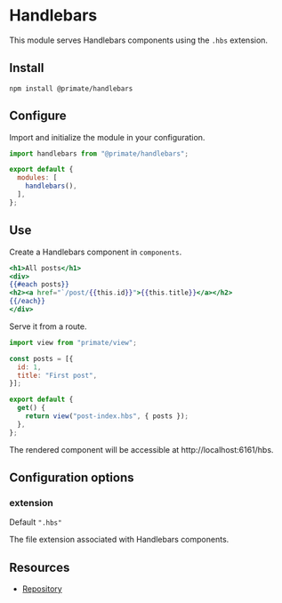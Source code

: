 # Handlebars

This module serves Handlebars components using the `.hbs` extension.

## Install

`npm install @primate/handlebars`

## Configure

Import and initialize the module in your configuration.

```js caption=primate.config.js
import handlebars from "@primate/handlebars";

export default {
  modules: [
    handlebars(),
  ],
};
```

## Use

Create a Handlebars component in `components`.

```hbs caption=components/post-index.hbs
<h1>All posts</h1>
<div>
{{#each posts}}
<h2><a href="`/post/{{this.id}}">{{this.title}}</a></h2>
{{/each}}
</div>
```

Serve it from a route.

```js caption=routes/hbs.js
import view from "primate/view";

const posts = [{
  id: 1,
  title: "First post",
}];

export default {
  get() {
    return view("post-index.hbs", { posts });
  },
};
```

The rendered component will be accessible at http://localhost:6161/hbs.

## Configuration options

### extension

Default `".hbs"`

The file extension associated with Handlebars components.

## Resources

* [Repository][repo]

[repo]: https://github.com/primate-run/primate/tree/master/packages/handlebars
